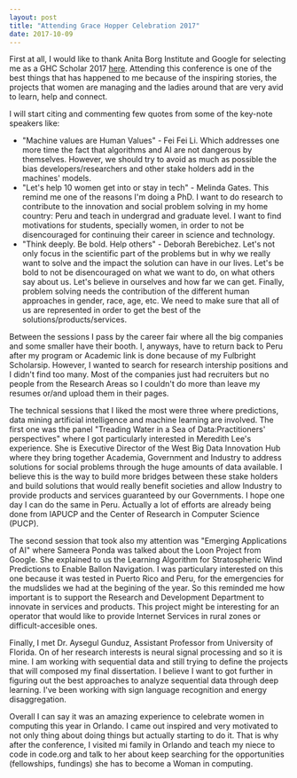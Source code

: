```yaml
---
layout: post
title: "Attending Grace Hopper Celebration 2017"
date: 2017-10-09
---
```


First at all, I would like to thank Anita Borg Institute and Google for selecting me as a GHC Scholar 2017 [here](https://ghc.anitab.org/2017-student-academic/2017-scholarships/ghc-17-scholars/). Attending this conference is one of the best things that has happened to me because of the inspiring stories, the projects that women are managing and the ladies around that are very avid to learn, help and connect.

I will start citing and commenting few quotes from some of the key-note speakers like:
- "Machine values are Human Values" - Fei Fei Li. Which addresses one more time the fact that algorithms and AI are not dangerous by themselves. However, we should try to avoid as much as possible the bias developers/researchers and other stake holders add in the machines' models.
- "Let's help 10 women get into or stay in tech" - Melinda Gates. This remind me one of the reasons I'm doing a PhD. I want to do research to contribute to the innovation and social problem solving in my home country: Peru and teach in undergrad and graduate level. I want to find motivations for students, specially women, in order to not be disencouraged for continuing their career in science and technology.
- "Think deeply. Be bold. Help others" - Deborah Berebichez. Let's not only focus in the scientific part of the problems but in why we really want to solve and the impact the solution can have in our lives. Let's be bold to not be disencouraged on what we want to do, on what others say about us. Let's believe in ourselves and how far we can get. Finally, problem solving needs the contribution of the different human approaches in gender, race, age, etc. We need to make sure that all of us are represented in order to get the best of the solutions/products/services. 

Between the sessions I pass by the career fair where all the big companies and some smaller have their booth. I, anyways, have to return back to Peru after my program or Academic link is done because of my Fulbright Scholarsip. However, I wanted to search for research intership positions and I didn't find too many. Most of the companies just had recruiters but no people from the Research Areas so I couldn't do more than leave my resumes or/and upload them in their pages.

The technical sessions that I liked the most were three where predictions, data mining artificial intelligence and machine learning are involved. The first one was the panel "Treading Water in a Sea of Data:Practitioners' perspectives" where I got particularly interested in Meredith Lee's experience. She is Executive Director of the West Big Data Innovation Hub where they bring together Academia, Government and Industry to address solutions for social problems through the huge amounts of data available. I believe this is the way to build more bridges between these stake holders and build solutions that would really benefit societies and allow Industry to provide products and services guaranteed by our Governments. I hope one day I can do the same in Peru. Actually a lot of efforts are already being done from IAPUCP and the Center of Research in Computer Science (PUCP).

The second session that took also my attention was "Emerging Applications of AI" where Sameera Ponda was talked about the Loon Project from Google. She explained to us the Learning Algorithm for Stratospheric Wind Predictions to Enable Ballon Navigation. I was particulary interested on this one because it was tested in Puerto Rico and Peru, for the emergencies for the mudslides we had at the begining of the year. So this reminded me how important is to support the Research and Development Department to innovate in services and products. This project might be interesting for an operator that would like to provide Internet Services in rural zones or difficult-accesible ones.

Finally, I met Dr. Aysegul Gunduz, Assistant Professor from University of Florida. On of her research interests is neural signal processing and so it is mine. I am working with sequential data and still trying to define the projects that will composed my final dissertation. I believe I want to got further in figuring out the best approaches to analyze sequential data through deep learning. I've been working with sign language recognition and energy disaggregation.

Overall I can say it was an amazing experience to celebrate women in computing this year in Orlando. I came out inspired and very motivated to not only thing about doing things but actually starting to do it. That is why after the conference, I visited mi family in Orlando and teach my niece to code in code.org and talk to her about keep searching for the opportunities (fellowships, fundings) she has to become a Woman in computing.
